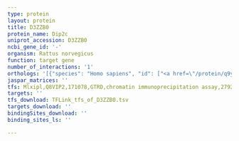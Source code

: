 ```yaml
---
type: protein
layout: protein
title: D3ZZB0
protein_name: Dip2c
uniprot_accession: D3ZZB0
ncbi_gene_id: '-'
organism: Rattus norvegicus
function: target gene
number_of_interactions: '1'
orthologs: '[{"species": "Homo sapiens", "id": ["<a href=\"/protein/q9y2e4\">Q9Y2E4</a>"]}, {"species": "Danio rerio", "id": ["<a href=\"/protein/e7fay4\">E7FAY4</a>"]}, {"species": "Mus musculus", "id": ["<a href=\"/protein/b2rq71\">B2RQ71</a>"]}, {"species": "Caenorhabditis elegans", "id": ["A0A061AJG8"]}, {"species": "Drosophila melanogaster", "id": ["M9PBG6"]}]'
jaspar_matrices: ''
tfs: Mlxipl,Q8VIP2,171078,GTRD,chromatin immunoprecipitation assay,27924024%5Buid%5D,No
targets: ''
tfs_download: TFLink_tfs_of_D3ZZB0.tsv
targets_download: ''
bindingSites_download: ''
binding_sites_ls: ''

---
```

